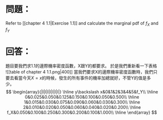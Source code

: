 # 問題：
Refer to [[chapter 4 1.1|Exercise 1.1]] and calculate the marginal pdf of $f_X$ and $f_Y$
# 回答：
題目要我們求1.1的邊際機率密度函數，X跟Y的都要求。
於是我們重新看一下表格
![[table of chapter 4 1.1.png|400]]
當我們要求X的邊際機率密度函數時，我們只要去看當今天$X=x$的時候，發生的所有事件的機率加總就好，不管Y的值是多少。
$$
\begin{array}{|l|l|l|l|l|l|l|}
\hline
y\backslash x&0&1&2&3&4&5&f_Y\\
\hline
0&0.025&0.050&0.125&0.150&0.100&0.050&0.500\\
\hline
1&0.015&0.030&0.075&0.090&0.060&0.030&0.300\\
\hline
2&0.010&0.020&0.050&0.060&0.040&0.020&0.200\\
\hline
f_X&0.050&0.100&0.250&0.300&0.200&0.100&1.000\\
\hline
\end{array}
$$